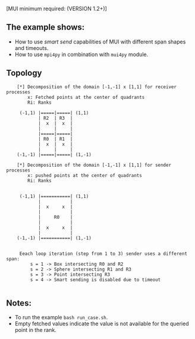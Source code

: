 [MUI minimum required: (VERSION 1.2+)]
## The example shows:
- How to use *smart send* capabilities of MUI with different span shapes and timeouts.
- How to use `mpi4py` in combination with `mui4py` module.

## Topology
```
    [*] Decomposition of the domain [-1,-1] x [1,1] for receiver processes
        x: Fetched points at the center of quadrants
        Ri: Ranks

     (-1,1) |=====|=====| (1,1)
            | R2  | R3  |
            |  x  |  x  |
            |     |     |
            |=====|=====|
            | R0  | R1  |
            |  x  |  x  |
            |     |     |
    (-1,-1) |=====|=====| (1,-1)

    [*] Decomposition of the domain [-1,-1] x [1,1] for sender processes
        x: pushed points at the center of quadrants
        Ri: Ranks


     (-1,1) |===========| (1,1)
            |           |
            |  x     x  |
            |           |
            |     R0    |
            |           |
            |  x     x  |
            |           |
    (-1,-1) |===========| (1,-1)


     Eeach loop iteration (step from 1 to 3) sender uses a different span:
         s = 1 -> Box intersecting R0 and R2
         s = 2 -> Sphere intersecting R1 and R3
         s = 3 -> Point intersecting R3
         s = 4 -> Smart sending is disabled due to timeout


```

## Notes:
- To run the example `bash run_case.sh`.
- Empty fetched values indicate the value is not available for the queried point in the rank.
